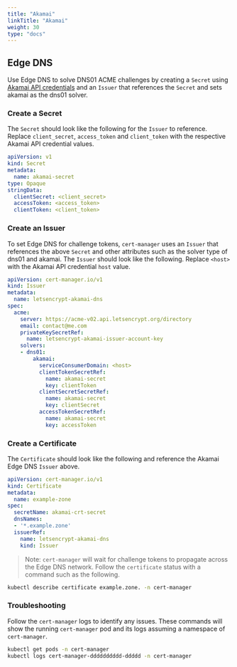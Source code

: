 ```yaml
---
title: "Akamai"
linkTitle: "Akamai"
weight: 30
type: "docs"
---
```


## Edge DNS

Use Edge DNS to solve DNS01 ACME challenges by creating a `Secret` using [Akamai API credentials](https://developer.akamai.com/getting-started/edgegrid) and an `Issuer` that references the `Secret` and sets akamai as the dns01 solver.

### Create a Secret

The `Secret` should look like the following for the `Issuer` to reference. Replace `client_secret`, `access_token` and `client_token` with the respective Akamai API credential values.

```yaml
apiVersion: v1
kind: Secret
metadata:
  name: akamai-secret
type: Opaque
stringData:
  clientSecret: <client_secret>
  accessToken: <access_token>
  clientToken: <client_token>
```

### Create an Issuer

To set Edge DNS for challenge tokens, `cert-manager` uses an `Issuer` that references the above `Secret` and other attributes such as the solver type of dns01 and akamai. The `Issuer` should look like the following. Replace `<host>` with the Akamai API credential `host` value.

```yaml
apiVersion: cert-manager.io/v1
kind: Issuer
metadata:
  name: letsencrypt-akamai-dns
spec:
  acme:
    server: https://acme-v02.api.letsencrypt.org/directory
    email: contact@me.com
    privateKeySecretRef:
      name: letsencrypt-akamai-issuer-account-key
    solvers:
    - dns01:
        akamai:
          serviceConsumerDomain: <host>
          clientTokenSecretRef:
            name: akamai-secret
            key: clientToken
          clientSecretSecretRef:
            name: akamai-secret
            key: clientSecret
          accessTokenSecretRef:
            name: akamai-secret
            key: accessToken
```

### Create a Certificate

The `Certificate` should look like the following and reference the Akamai Edge DNS `Issuer` above.

```yaml
apiVersion: cert-manager.io/v1
kind: Certificate
metadata:
  name: example-zone
spec:
  secretName: akamai-crt-secret
  dnsNames:
  - '*.example.zone'
  issuerRef:
    name: letsencrypt-akamai-dns
    kind: Issuer
```

> Note: `cert-manager` will wait for challenge tokens to propagate across the Edge DNS network. Follow the `certificate` status with a command such as the following.

```bash
kubectl describe certificate example.zone. -n cert-manager
```

### Troubleshooting

Follow the `cert-manager` logs to identify any issues. These commands will show the running `cert-manager` pod and its logs assuming a namespace of `cert-manager`.

```bash
kubectl get pods -n cert-manager
kubectl logs cert-manager-dddddddddd-ddddd -n cert-manager
```
